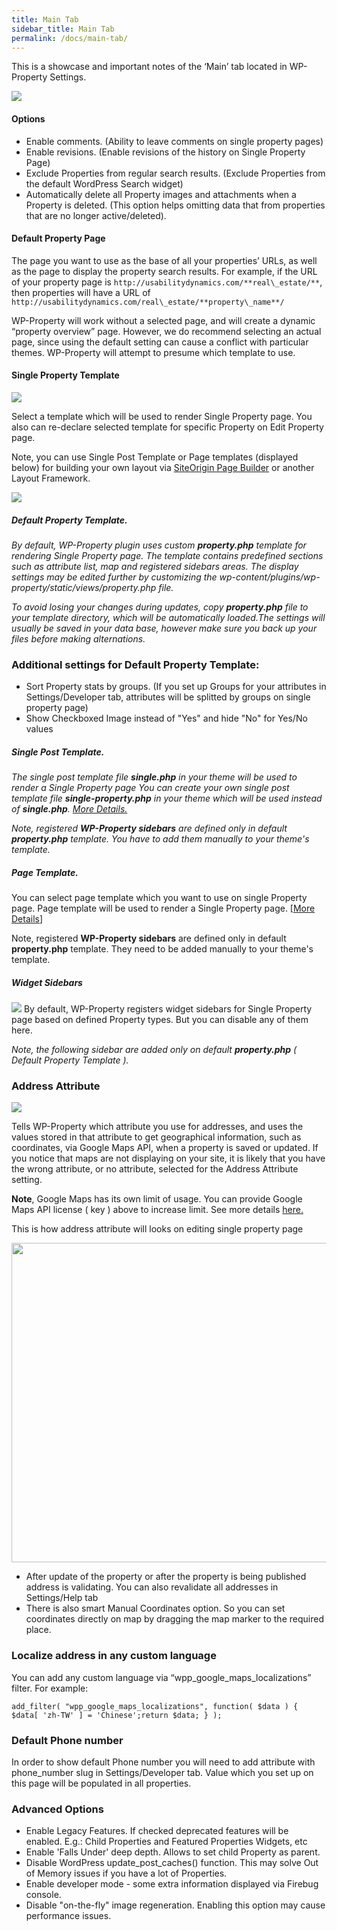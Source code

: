 ```yaml
---
title: Main Tab
sidebar_title: Main Tab
permalink: /docs/main-tab/
---
```


This is a showcase and important notes of the ‘Main’ tab located in WP-Property Settings.

![](https://storage.googleapis.com/media.usabilitydynamics.com/2016/10/6ed5981db4224fbd9fca3a1748f656aa.png)

#### Options
*  Enable comments. (Ability to leave comments on single property pages)
*  Enable revisions. (Enable revisions of the history on Single Property Page)
*  Exclude Properties from regular search results. (Exclude Properties from the default WordPress Search widget)
*  Automatically delete all Property images and attachments when a Property is deleted. (This option helps omitting data that from properties that are no longer active/deleted).

#### Default Property Page

The page you want to use as the base of all your properties’ URLs, as well as the page to display the property search results.  For example, if the URL of your property page is `http://usabilitydynamics.com/**real\_estate/**`, then properties will have a URL of `http://usabilitydynamics.com/real\_estate/**property\_name**/`

WP-Property will work without a selected page, and will create a dynamic “property overview” page.  However, we do recommend selecting an actual page, since using the default setting can cause a conflict with particular themes. WP-Property will attempt to presume which template to use.

#### Single Property Template
![](https://storage.googleapis.com/media.usabilitydynamics.com/2016/07/property-main-tab2.jpg)

Select a template which will be used to render Single Property page.
You also can re-declare selected template for specific Property on Edit Property page.

Note, you can use Single Post Template or Page templates (displayed below) for building your own layout via [SiteOrigin Page Builder](https://siteorigin.com/page-builder/) or another Layout Framework.

![](https://storage.googleapis.com/media.usabilitydynamics.com/2016/10/single.png)

##### Default Property Template.
_By default, WP-Property plugin uses custom **property.php** template for rendering Single Property page._
_The template contains predefined sections such as attribute list, map and registered sidebars areas._
_The display settings may be edited further by customizing the wp-content/plugins/wp-property/static/views/property.php file._

_To avoid losing your changes during updates, copy **property.php** file to your template directory, which will be automatically loaded.The settings will usually be saved in your data base, however make sure you back up your files before making alternations._

### Additional settings for Default Property Template:
* Sort Property stats by groups. (If you set up Groups for your attributes in Settings/Developer tab, attributes will be splitted by groups on single property page)
* Show Checkboxed Image instead of "Yes" and hide "No" for Yes/No values 

##### Single Post Template.
_The single post template file **single.php** in your theme will be used to render a Single Property page_
_You can create your own single post template file **single-property.php** in your theme which will be used instead of **single.php**. [More Details.](https://developer.wordpress.org/themes/basics/template-hierarchy/#single-post)_

_Note, registered **WP-Property sidebars** are defined only in default **property.php** template. You have to add them manually to your theme's template._

##### Page Template. 
You can select page template which you want to use on single Property page. 
Page template will be used to render a Single Property page. [[More Details](https://developer.wordpress.org/themes/template-files-section/page-template-files/page-templates/)]

Note, registered **WP-Property sidebars** are defined only in default **property.php** template. They need to be added manually to your theme's template.

##### Widget Sidebars
![](https://storage.googleapis.com/media.usabilitydynamics.com/2016/07/property-main-tab3.jpg)
By default, WP-Property registers widget sidebars for Single Property page based on defined Property types. But you can disable any of them here.

_Note, the following sidebar are added only on default **property.php** ( Default Property Template )._


### Address Attribute
![](https://storage.googleapis.com/media.usabilitydynamics.com/2016/07/property-main-tab4.jpg)

Tells WP-Property which attribute you use for addresses, and uses the values stored in that attribute to get geographical information, such as coordinates, via Google Maps API, when a property is saved or updated.  If you notice that maps are not displaying on your site, it is likely that you have the wrong attribute, or no attribute, selected for the Address Attribute setting.

**Note**, Google Maps has its own limit of usage. You can provide Google Maps API license ( key ) above to increase limit. See more details [here.](https://developers.google.com/maps/documentation/javascript/usage#usage_limits)

This is how address attribute will looks on editing single property page

[<img src="https://storage.googleapis.com/media.usabilitydynamics.com/2012/02/690d5fdc-address-attribute.png" class="so-widget-image" width="825" height="511" />]

-   After update of the property or after the property is being published address is validating.  You can also revalidate all addresses in Settings/Help tab
-   There is also smart Manual Coordinates option. So you can set coordinates directly on map by dragging the map marker to the required place.

### Localize address in any custom language

You can add any custom language via “wpp\_google\_maps\_localizations” filter. For example:

`add_filter( "wpp_google_maps_localizations", function( $data ) { $data[ 'zh-TW' ] = 'Chinese';return $data; } );`

### Default Phone number

In order to show default Phone number you will need to add attribute with phone\_number slug in Settings/Developer tab. Value which you set up on this page will be populated in all properties.

[<img src="https://storage.googleapis.com/media.usabilitydynamics.com/2012/02/ef830e27-property-main-tab.png" class="so-widget-image" width="972" height="570" />]: //storage.googleapis.com/media.usabilitydynamics.com/2012/02/ef830e27-property-main-tab.png
[<img src="https://storage.googleapis.com/media.usabilitydynamics.com/2012/02/690d5fdc-address-attribute.png" class="so-widget-image" width="825" height="511" />]: //storage.googleapis.com/media.usabilitydynamics.com/2012/02/690d5fdc-address-attribute.png

### Advanced Options
*  Enable Legacy Features. If checked deprecated features will be enabled. E.g.: Child Properties and Featured Properties Widgets, etc
*  Enable 'Falls Under' deep depth. Allows to set child Property as parent.
*  Disable WordPress update_post_caches() function. This may solve Out of Memory issues if you have a lot of Properties.
*  Enable developer mode - some extra information displayed via Firebug console. 
*  Disable "on-the-fly" image regeneration. Enabling this option may cause performance issues.

